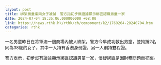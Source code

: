 ```yaml
---
layout: post
title: 綁架男童案兩女子被捕　警方指初步無證據顯示綁匪認識男童一家
date: 2024-07-04 18:36:06.000000000 +08:00
link: https://news.rthk.hk/rthk/ch/component/k2/1760264-20240704.htm
categories: rthk
---
```


一名男童昨日在將軍澳一個商場內被人綁架，警方今早成功救出男童，並拘捕2名同為38歲的女子，其中一人持有香港身份證，另一人則持雙程證。

警方表示，初步沒有證據顯示綁匪認識男童一家，懷疑綁匪是因財務問題而犯案。
